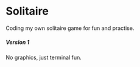 Solitaire
===

Coding my own solitaire game for fun and practise.

##### Version 1
No graphics, just terminal fun.